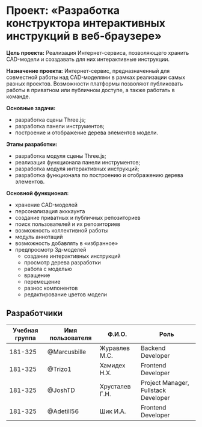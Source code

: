# Проект: «Разработка конструктора интерактивных инструкций в веб-браузере»

__Цель проекта:__ Реализация Интернет-сервиса, позволяющего хранить CAD-модели и созздавать для них интерактивные инструкции. 

__Назначение проекта:__ Интернет-сервис, предназначенный для совместной работы над 
CAD-моделями в рамках реализации самых разных проектов. Возможности платформы позволяют публиковать работы в приватном или публичном доступе, а также работать в команде.

__Основные задачи:__
-  разработка сцены Three.js;
-  разработка панели инструментов;
-  построение и отображение дерева элементов модели.

__Этапы разработки:__
-  разработка модуля сцены Three.js;
-  реализация функционала панели инструментов;
-  разработка модуля интерактивных инструкций;
-  разработка функционала по построению и отображению дерева элементов.
  
__Основной функционал:__
- хранение CAD-моделей
- персонализация акккаунта
- создание приватных и публичных репозиториев
- поиск пользователей и их репозиториев
- возможность коллективной работы
- модуль аннотаций
- возможность добавлять в «избранное»
- предпросмотр 3д-моделей
  - создание интерактивных инструкций
  - просмотр дерева разработки
  - работа с моделью
  - вращение
  - перемещение
  - разнос компонентов
  - редактирование цветов модели


## Разработчики

| Учебная группа | Имя пользователя | Ф.И.О.            | Роль             |
|----------------|------------------|-------------------|------------------|
| 181-325        | @Marcusbille     | Журавлев М.С.     |Backend Developer |
| 181-325        | @Trizo1          | Хамидех Н.Х.      |Frontend Developer|
| 181-325        | @JoshTD          | Хрусталев Г.Н.    |Project Manager, Fullstack Developer|
| 181-325        | @Adetill56       | Шик И.А.          |Frontend Developer|
